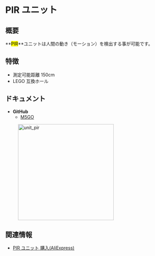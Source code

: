 # PIR ユニット



## 概要

**<mark>PIR</mark>**ユニットは人間の動き（モーション）を検出する事が可能です。

## 特徴

- 測定可能距離 150cm
- LEGO 互換ホール

## ドキュメント

- **GitHub**
  - [M5GO](https://github.com/m5stack/M5GO)

<figure>
    <img src="assets/img/product_pics/units/M5GO_Unit_pir.png" alt="unit_pir" width="300px" height="300px">
</figure>

## 関連情報

- [PIR ユニット 購入(AliExpress)](https://www.aliexpress.com/store/product/M5Stack-PIR-Pir-GPIO/3226069_32931794651.html)